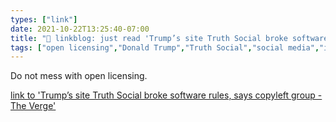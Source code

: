 ```yaml
---
types: ["link"]
date: 2021-10-22T13:25:40-07:00
title: "🔗 linkblog: just read 'Trump’s site Truth Social broke software rules, says copyleft group - The Verge'"
tags: ["open licensing","Donald Trump","Truth Social","social media","intellectual property"]
---
```

Do not mess with open licensing.
 
[link to 'Trump’s site Truth Social broke software rules, says copyleft group - The Verge'](https://www.theverge.com/2021/10/22/22740354/trump-truth-social-network-spac-mastodon-license-software-freedom-conservancy)
